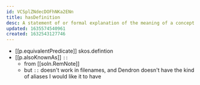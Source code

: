 ```yaml
---
id: VCSplZNdecDOFhNKa2ENn
title: hasDefinition
desc: A statement of or formal explanation of the meaning of a concept.
updated: 1635574540961
created: 1632543127746
---
```



- [[p.equivalentPredicate]] skos.defintion
- [[p.alsoKnownAs]] `::`
  - from [[soln.RemNote]]
  - but `::` doesn't work in filenames, and Dendron doesn't have the kind of aliases I would like it to have
